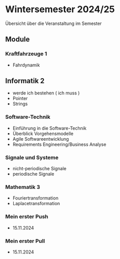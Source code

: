 # Wintersemester 2024/25

Übersicht über die Veranstaltung im Semester

## Module

### Kraftfahrzeuge 1

- Fahrdynamik

## Informatik 2

- werde ich bestehen ( ich muss )
- Pointer
- Strings

### Software-Technik

- Einführung in die Software-Technik
- Überblick Vorgehensmodelle
- Agile Softwareentwicklung
- Requirements Engineering/Business Analyse
  
### Signale und Systeme

- nicht-periodische Signale
- periodische Signale

### Mathematik 3

- Fouriertransformation
- Laplacetransformation
  
### Mein erster Push

- 15.11.2024

### Mein erster Pull

- 15.11.2024
